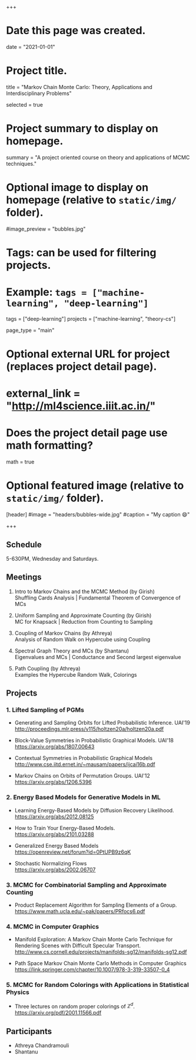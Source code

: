 +++
# Date this page was created.
date = "2021-01-01"

# Project title.
title = "Markov Chain Monte Carlo: Theory, Applications and Interdisciplinary Problems"

selected = true


# Project summary to display on homepage.
summary = "A project oriented course on theory and applications of MCMC techniques."

# Optional image to display on homepage (relative to `static/img/` folder).
#image_preview = "bubbles.jpg"

# Tags: can be used for filtering projects.
# Example: `tags = ["machine-learning", "deep-learning"]`
tags = ["deep-learning"]
projects = ["machine-learning", "theory-cs"]


page_type = "main"

# Optional external URL for project (replaces project detail page).
# external_link = "http://ml4science.iiit.ac.in/"

# Does the project detail page use math formatting?
math = true

# Optional featured image (relative to `static/img/` folder).
[header]
#image = "headers/bubbles-wide.jpg"
#caption = "My caption :smile:"

+++


## Schedule

5-630PM, Wednesday and Saturdays.

## Meetings

1. Intro to Markov Chains and the MCMC Method  (by Girish)  
   Shuffling Cards Analysis | Fundamental Theorem of Convergence of MCs 

2. Uniform Sampling and Approximate Counting (by Girish)  
   MC for Knapsack | Reduction from Counting to Sampling

3. Coupling of Markov Chains (by Athreya)  
   Analysis of Random Walk on Hypercube using Coupling  
   
4. Spectral Graph Theory and MCs (by Shantanu)  
   Eigenvalues and MCs | Conductance and Second largest eigenvalue

5. Path Coupling (by Athreya)  
   Examples the Hypercube Random Walk, Colorings


## Projects

### 1. Lifted Sampling of PGMs


- Generating and Sampling Orbits for Lifted Probabilistic Inference. UAI'19  
  http://proceedings.mlr.press/v115/holtzen20a/holtzen20a.pdf

- Block-Value Symmetries in Probabilistic Graphical Models. UAI'18  
  https://arxiv.org/abs/1807.00643

- Contextual Symmetries in Probabilistic Graphical Models  
  http://www.cse.iitd.ernet.in/~mausam/papers/ijcai16b.pdf

- Markov Chains on Orbits of Permutation Groups. UAI'12  
  https://arxiv.org/abs/1206.5396



### 2. Energy Based Models for Generative Models in ML

- Learning Energy-Based Models by Diffusion Recovery Likelihood.  
  https://arxiv.org/abs/2012.08125

- How to Train Your Energy-Based Models.  
  https://arxiv.org/abs/2101.03288

- Generalized Energy Based Models  
  https://openreview.net/forum?id=0PtUPB9z6qK

- Stochastic Normalizing Flows  
  https://arxiv.org/abs/2002.06707


### 3. MCMC for Combinatorial Sampling and Approximate Counting

- Product Replacement Algorithm for Sampling Elements of a Group.
  https://www.math.ucla.edu/~pak/papers/PRfocs6.pdf




### 4. MCMC in Computer Graphics

- Manifold Exploration: A Markov Chain Monte Carlo Technique for Rendering Scenes with Difficult Specular Transport.
  http://www.cs.cornell.edu/projects/manifolds-sg12/manifolds-sg12.pdf

- Path Space Markov Chain Monte Carlo Methods in Computer Graphics  
  https://link.springer.com/chapter/10.1007/978-3-319-33507-0_4


### 5. MCMC for Random Colorings with Applications in Statistical Physics

- Three lectures on random proper colorings of $\mathbb Z^d$.  
  https://arxiv.org/pdf/2001.11566.pdf    

## Participants
- Athreya Chandramouli
- Shantanu